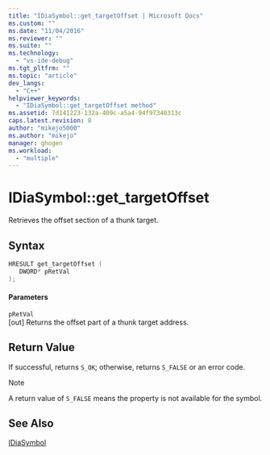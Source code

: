 ```yaml
---
title: "IDiaSymbol::get_targetOffset | Microsoft Docs"
ms.custom: ""
ms.date: "11/04/2016"
ms.reviewer: ""
ms.suite: ""
ms.technology: 
  - "vs-ide-debug"
ms.tgt_pltfrm: ""
ms.topic: "article"
dev_langs: 
  - "C++"
helpviewer_keywords: 
  - "IDiaSymbol::get_targetOffset method"
ms.assetid: 7d141223-132a-409c-a5a4-94f97340313c
caps.latest.revision: 8
author: "mikejo5000"
ms.author: "mikejo"
manager: ghogen
ms.workload: 
  - "multiple"
---
```

# IDiaSymbol::get_targetOffset
Retrieves the offset section of a thunk target.  
  
## Syntax  
  
```C++  
HRESULT get_targetOffset (   
   DWORD* pRetVal  
);  
```  
  
#### Parameters  
 `pRetVal`  
 [out] Returns the offset part of a thunk target address.  
  
## Return Value  
 If successful, returns `S_OK`; otherwise, returns `S_FALSE` or an error code.  
  
> [!NOTE]
>  A return value of `S_FALSE` means the property is not available for the symbol.  
  
## See Also  
 [IDiaSymbol](../../debugger/debug-interface-access/idiasymbol.md)